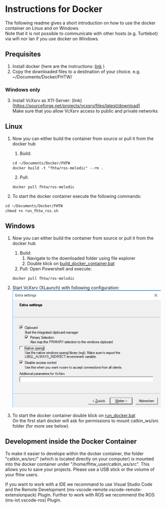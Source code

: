 # Instructions for Docker 

The following readme gives a short introduction on how to use the docker container on Linux and on Windows.   
Note that it is not possible to communicate with other hosts (e.g. Turtlebot) via wifi nor lan if you use docker on Windows.


## Prequisites

1. Install docker (here are the instructions: [link](https://docs.docker.com/install/linux/docker-ce/ubuntu/) )
2. Copy the downloaded files to a destination of your choice. e.g. ~/Documents/Docker/FHTW/

### Windows only

3. Install VcXsrv as X11-Server: (link)[https://sourceforge.net/projects/vcxsrv/files/latest/download]   
Make sure that you allow VcXsrv access to public and private networks



## Linux

1. Now you can either build the container from source or pull it from the docker hub
    1. Build:
    ```
    cd ~/Documents/Docker/FHTW
    docker build -t "fhtw/ros-melodic" --rm .
    ```

    2. Pull:

    ```
    docker pull fhtw/ros-melodic
    ```

2. To start the docker container execute the following commands:

```
cd ~/Documents/Docker/FHTW
chmod +x run_fhtw_ros.sh
```

## Windows

1. Now you can either build the container from source or pull it from the docker hub
    1. Build:
        1. Navigate to the downloaded folder using file explorer
        2. Double klick on [build_docker_container.bat](./build_docker_container.bat)
    2. Pull:
    Open Powershell and execute:
    ```
    docker pull fhtw/ros-melodic
    ```
2. Start VcXsrv (XLaunch) with following configuration:   
![VcXsrv Configuration](./XmingConfig.PNG)


2. To start the docker container double klick on [run_docker.bat](./run_docker.bat)   
On the first start docker will ask for permissions to mount catkin_ws/src folder (for more see below).

## Development inside the Docker Container

To make it easier to develope within the docker container, the folder "catkin_ws/src/" (which is located directly on your computer) is mounted into the docker container under "/home/fhtw_user/catkin_ws/src". This allows you to save your projects. Please use a USB stick or the volume of your fhtw users.

If you want to work with a IDE we recommand to use Visual Studio Code and the Remote Development (ms-vscode-remote.vscode-remote-extensionpack) Plugin.
Further to work with ROS we recommend the ROS (ms-iot.vscode-ros) Plugin.
